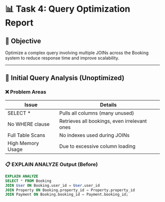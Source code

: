 # 📊 Task 4: Query Optimization Report

## 🎯 Objective

Optimize a complex query involving multiple JOINs across the Booking system to reduce response time and improve scalability.

---

## 🔴 Initial Query Analysis (Unoptimized)

### ❌ Problem Areas

| Issue                  | Details                                                      |
|------------------------|--------------------------------------------------------------|
| SELECT *               | Pulls all columns (many unused)                              |
| No WHERE clause        | Retrieves all bookings, even irrelevant ones                 |
| Full Table Scans       | No indexes used during JOINs                                 |
| High Memory Usage      | Due to excessive column loading                              |

### 📋 EXPLAIN ANALYZE Output (Before)

```sql
EXPLAIN ANALYZE
SELECT * FROM Booking 
JOIN User ON Booking.user_id = User.user_id
JOIN Property ON Booking.property_id = Property.property_id
JOIN Payment ON Booking.booking_id = Payment.booking_id;

